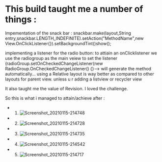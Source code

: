 # This build taught me a number of things :
Impementation of the snack bar : snackbar.make(layout,String entry,snackbar.LENGTH_INDEFINITE).setAction("MethodName",new View.OnClickListener{}).setBackgroundTint()show();

implementing a listener for the radio button: to attiain an onClicklistener we use the radiogroup as the main veiew to set the listener (radioGroup.setOnCheckedChangeListener(new RadioGroup.OnCheckedChangeListener() {}--> will generate the method automatically...
using a Relative layout is way better as compared to other layouts for parent view. unless u r adding a listview or recycler view

 It also taught me the value of Revision. I loved the challenge.

So this is what i managed to attain/achieve after :

* 1.  ![Screenshot_20210115-214748](https://user-images.githubusercontent.com/42699812/104766732-f728f480-5762-11eb-999d-da24e2ad9419.png)
* 2. ![Screenshot_20210115-214728](https://user-images.githubusercontent.com/42699812/104766741-fb551200-5762-11eb-93de-6d121283ea50.png)
* 3. ![Screenshot_20210115-214735](https://user-images.githubusercontent.com/42699812/104766747-fe500280-5762-11eb-939e-09ea17799813.png)
* 4. ![Screenshot_20210115-214542](https://user-images.githubusercontent.com/42699812/104766750-ff812f80-5762-11eb-971e-537b5f73aaa9.png)
* 5. ![Screenshot_20210115-214717](https://user-images.githubusercontent.com/42699812/104766755-00b25c80-5763-11eb-89f8-0be3542c2a61.png)
